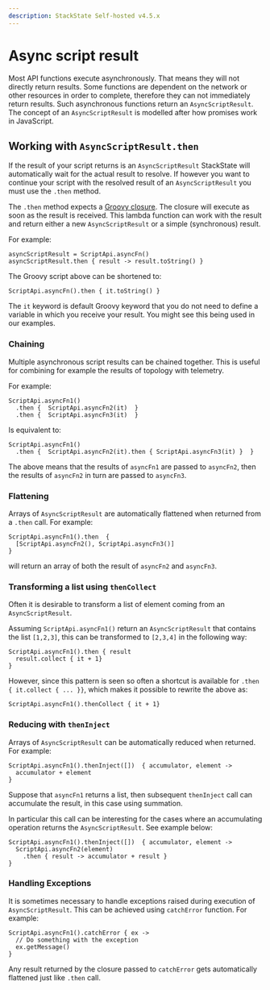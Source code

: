 ```yaml
---
description: StackState Self-hosted v4.5.x
---
```


# Async script result

Most API functions execute asynchronously. That means they will not directly return results. Some functions are dependent on the network or other resources in order to complete, therefore they can not immediately return results. Such asynchronous functions return an `AsyncScriptResult`. The concept of an `AsyncScriptResult` is modelled after how promises work in JavaScript.

## Working with `AsyncScriptResult.then`

If the result of your script returns is an `AsyncScriptResult` StackState will automatically wait for the actual result to resolve. If however you want to continue your script with the resolved result of an `AsyncScriptResult` you must use the `.then` method.

The `.then` method expects a [Groovy closure](https://groovy-lang.org/closures.html). The closure will execute as soon as the result is received. This lambda function can work with the result and return either a new `AsyncScriptResult` or a simple \(synchronous\) result.

For example:

```text
asyncScriptResult = ScriptApi.asyncFn()
asyncScriptResult.then { result -> result.toString() }
```

The Groovy script above can be shortened to:

```text
ScriptApi.asyncFn().then { it.toString() }
```

The `it` keyword is default Groovy keyword that you do not need to define a variable in which you receive your result. You might see this being used in our examples.

### Chaining

Multiple asynchronous script results can be chained together. This is useful for combining for example the results of topology with telemetry.

For example:

```text
ScriptApi.asyncFn1()
  .then {  ScriptApi.asyncFn2(it)  }
  .then {  ScriptApi.asyncFn3(it)  }
```

Is equivalent to:

```text
ScriptApi.asyncFn1()
  .then {  ScriptApi.asyncFn2(it).then { ScriptApi.asyncFn3(it) }  }
```

The above means that the results of `asyncFn1` are passed to `asyncFn2`, then the results of `asyncFn2` in turn are passed to `asyncFn3`.

### Flattening

Arrays of `AsyncScriptResult` are automatically flattened when returned from a `.then` call. For example:

```text
ScriptApi.asyncFn1().then  {
  [ScriptApi.asyncFn2(), ScriptApi.asyncFn3()]
}
```

will return an array of both the result of `asyncFn2` and `asyncFn3`.

### Transforming a list using `thenCollect`

Often it is desirable to transform a list of element coming from an `AsyncScriptResult`.

Assuming `ScriptApi.asyncFn1()` return an `AsyncScriptResult` that contains the list `[1,2,3]`, this can be transformed to `[2,3,4]` in the following way:

```text
ScriptApi.asyncFn1().then { result
  result.collect { it + 1}
}
```

However, since this pattern is seen so often a shortcut is available for `.then { it.collect { ... }}`, which makes it possible to rewrite the above as:

```text
ScriptApi.asyncFn1().thenCollect { it + 1}
```

### Reducing with `thenInject`

Arrays of `AsyncScriptResult` can be automatically reduced when returned. For example:

```text
ScriptApi.asyncFn1().thenInject([])  { accumulator, element ->
  accumulator + element
}
```

Suppose that `asyncFn1` returns a list, then subsequent `thenInject` call can accumulate the result, in this case using summation.

In particular this call can be interesting for the cases where an accumulating operation returns the `AsyncScriptResult`. See example below:

```text
ScriptApi.asyncFn1().thenInject([])  { accumulator, element ->
  ScriptApi.asyncFn2(element)
    .then { result -> accumulator + result }
}
```

### Handling Exceptions

It is sometimes necessary to handle exceptions raised during execution of `AsyncScriptResult`. This can be achieved using `catchError` function. For example:

```text
ScriptApi.asyncFn1().catchError { ex ->
  // Do something with the exception
  ex.getMessage()
}
```

Any result returned by the closure passed to `catchError` gets automatically flattened just like `.then` call.

